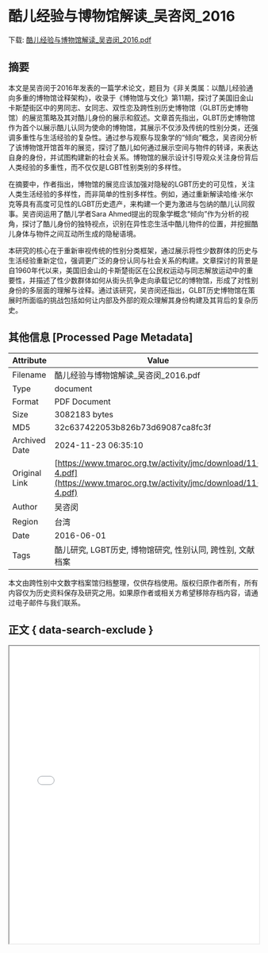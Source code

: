 # 酷儿经验与博物馆解读_吴咨闵_2016

<!-- tcd_download_link -->
下载: <a href="../酷儿经验与博物馆解读_吴咨闵_2016.pdf" download>酷儿经验与博物馆解读_吴咨闵_2016.pdf</a>
<!-- tcd_download_link_end -->

## 摘要

<!-- tcd_abstract -->
本文是吴咨闵于2016年发表的一篇学术论文，题目为《非关类属：以酷儿经验通向多重的博物馆诠释架构》，收录于《博物馆与文化》第11期，探讨了美国旧金山卡斯楚街区中的男同志、女同志、双性恋及跨性别历史博物馆（GLBT历史博物馆）的展览策略及其对酷儿身份的展示和叙述。文章首先指出，GLBT历史博物馆作为首个以展示酷儿认同为使命的博物馆，其展示不仅涉及传统的性别分类，还强调多重性与生活经验的复杂性。通过参与观察与现象学的“倾向”概念，吴咨闵分析了该博物馆开馆首年的展览，探讨了酷儿如何通过展示空间与物件的转译，来表达自身的身份，并试图构建新的社会关系。博物馆的展示设计引导观众关注身份背后人类经验的多重性，而不仅仅是LGBT性别类别的多样性。

在摘要中，作者指出，博物馆的展览应该加强对隐秘的LGBT历史的可见性，关注人类生活经验的多样性，而非简单的性别多样性。例如，通过重新解读哈维·米尔克等具有高度可见性的LGBT历史遗产，来构建一个更为激进与包纳的酷儿认同叙事。吴咨闵运用了酷儿学者Sara Ahmed提出的现象学概念“倾向”作为分析的视角，探讨了酷儿身份的独特视点，识别在异性恋生活中酷儿物件的位置，并挖掘酷儿身体与物件之间互动所生成的隐秘语境。

本研究的核心在于重新审视传统的性别分类框架，通过展示将性少数群体的历史与生活经验重新定位，强调更广泛的身份认同与社会关系的构建。文章探讨的背景是自1960年代以来，美国旧金山的卡斯楚街区在公民权运动与同志解放运动中的重要性，并描述了性少数群体如何从街头抗争走向承载记忆的博物馆，形成了对性别身份的多层面的理解与诠释。通过该研究，吴咨闵还指出，GLBT历史博物馆在策展时所面临的挑战包括如何让内部及外部的观众理解其身份构建及其背后的复杂历史。

<!-- tcd_abstract_end -->

## 其他信息 [Processed Page Metadata]

| Attribute       | Value                                  |
|-----------------|----------------------------------------|
| Filename        | 酷儿经验与博物馆解读_吴咨闵_2016.pdf                             |
| Type            | document                                 |
| Format          | PDF Document                               |
| Size            | 3082183 bytes                           |
| MD5             | 32c637422053b826b73d69087ca8fc3f                                  |
| Archived Date   | 2024-11-23 06:35:10                             |
| Original Link   | [https://www.tmaroc.org.tw/activity/jmc/download/11-4.pdf](https://www.tmaroc.org.tw/activity/jmc/download/11-4.pdf)                         |
| Author          | 吴咨闵                               |
| Region          | 台湾                               |
| Date            | 2016-06-01                                 |
| Tags            | 酷儿研究, LGBT历史, 博物馆研究, 性别认同, 跨性别, 文献档案                                 |

本文由跨性别中文数字档案馆归档整理，仅供存档使用。版权归原作者所有，所有内容仅为历史资料保存及研究之用。如果原作者或相关方希望移除存档内容，请通过电子邮件与我们联系。

## 正文 { data-search-exclude }

<!-- tcd_main_text -->
<iframe src="../酷儿经验与博物馆解读_吴咨闵_2016.pdf" width="100%" height="600px">
    <p>无法显示PDF，请下载查看。</p>
</iframe>
<!-- tcd_main_text_end -->

